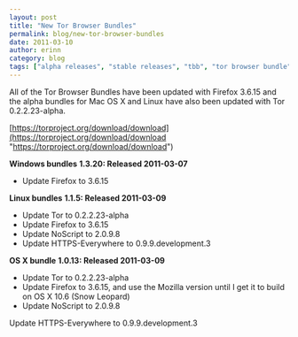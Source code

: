 ```yaml
---
layout: post
title: "New Tor Browser Bundles"
permalink: blog/new-tor-browser-bundles
date: 2011-03-10
author: erinn
category: blog
tags: ["alpha releases", "stable releases", "tbb", "tor browser bundle", "torbrowser", "updated packages"]
---
```


All of the Tor Browser Bundles have been updated with Firefox 3.6.15 and the alpha bundles for Mac OS X and Linux have also been updated with Tor 0.2.2.23-alpha.

[https://torproject.org/download/download](https://torproject.org/download/download "https://torproject.org/download/download")

**Windows bundles**
**1.3.20: Released 2011-03-07**

- Update Firefox to 3.6.15

**Linux bundles**
**1.1.5: Released 2011-03-09**

- Update Tor to 0.2.2.23-alpha
- Update Firefox to 3.6.15
- Update NoScript to 2.0.9.8
- Update HTTPS-Everywhere to 0.9.9.development.3

**OS X bundle**
**1.0.13: Released 2011-03-09**

- Update Tor to 0.2.2.23-alpha
- Update Firefox to 3.6.15, and use the Mozilla version until I get it to build on OS X 10.6 (Snow Leopard)
- Update NoScript to 2.0.9.8

Update HTTPS-Everywhere to 0.9.9.development.3


